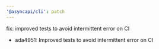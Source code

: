 ```yaml
---
'@asyncapi/cli': patch
---
```


fix: improved tests to avoid intermittent error on CI

- ada4951: Improved tests to avoid intermittent error on CI


